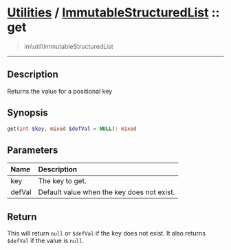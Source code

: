 # [Utilities](util.md) / [ImmutableStructuredList](util-ImmutableStructuredList.md) :: get
 > im\util\ImmutableStructuredList
____

## Description
Returns the value for a positional key

## Synopsis
```php
get(int $key, mixed $defVal = NULL): mixed
```

## Parameters
| Name | Description |
| :--- | :---------- |
| key | The key to get. |
| defVal | Default value when the key does not exist. |

## Return
This will return `null` or `$defVal` if the
key does not exist. It also returns `$defVal`
if the value is `null`.
